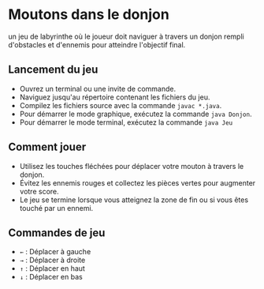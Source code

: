 # Moutons dans le donjon
un jeu de labyrinthe où le joueur doit naviguer à travers un donjon rempli d'obstacles et d'ennemis pour atteindre l'objectif final.

## Lancement du jeu
- Ouvrez un terminal ou une invite de commande.
- Naviguez jusqu'au répertoire contenant les fichiers du jeu.
- Compilez les fichiers source avec la commande `javac *.java`.
- Pour démarrer le mode graphique, exécutez la commande `java Donjon`.
- Pour démarrer le mode terminal, exécutez la commande `java Jeu`

## Comment jouer
- Utilisez les touches fléchées pour déplacer votre mouton à travers le donjon.
- Évitez les ennemis rouges et collectez les pièces vertes pour augmenter votre score.
- Le jeu se termine lorsque vous atteignez la zone de fin ou si vous êtes touché par un ennemi.
  

## Commandes de jeu
- `←` : Déplacer à gauche
- `→` : Déplacer à droite
- `↑` : Déplacer en haut
- `↓` : Déplacer en bas
